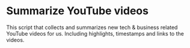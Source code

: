 # Summarize YouTube videos 

This script that collects and summarizes new tech & business related YouTube videos for us. Including highlights, timestamps and links to the videos.